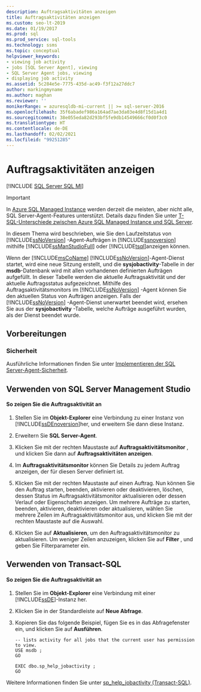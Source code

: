 ```yaml
---
description: Auftragsaktivitäten anzeigen
title: Auftragsaktivitäten anzeigen
ms.custom: seo-lt-2019
ms.date: 01/19/2017
ms.prod: sql
ms.prod_service: sql-tools
ms.technology: ssms
ms.topic: conceptual
helpviewer_keywords:
- viewing job activity
- jobs [SQL Server Agent], viewing
- SQL Server Agent jobs, viewing
- displaying job activity
ms.assetid: 5c284e5e-7775-435d-ac49-f3f12a27ddc7
author: markingmyname
ms.author: maghan
ms.reviewer: ''
monikerRange: = azuresqldb-mi-current || >= sql-server-2016
ms.openlocfilehash: 35f6abadef986a164ad7ae3da03e4d8f15d1a4d1
ms.sourcegitcommit: 38e055eda82d293bf5fe9db14549666cf0d0f3c0
ms.translationtype: HT
ms.contentlocale: de-DE
ms.lasthandoff: 02/02/2021
ms.locfileid: "99251285"
---
```

# <a name="view-job-activity"></a>Auftragsaktivitäten anzeigen
[!INCLUDE [SQL Server SQL MI](../../includes/applies-to-version/sql-asdbmi.md)]

> [!IMPORTANT]  
> In [Azure SQL Managed Instance](/azure/sql-database/sql-database-managed-instance) werden derzeit die meisten, aber nicht alle, SQL Server-Agent-Features unterstützt. Details dazu finden Sie unter [T-SQL-Unterschiede zwischen Azure SQL Managed Instance und SQL Server](/azure/sql-database/sql-database-managed-instance-transact-sql-information#sql-server-agent).

In diesem Thema wird beschrieben, wie Sie den Laufzeitstatus von [!INCLUDE[ssNoVersion](../../includes/ssnoversion-md.md)] -Agent-Aufträgen in [!INCLUDE[ssnoversion](../../includes/ssnoversion-md.md)] mithilfe [!INCLUDE[ssManStudioFull](../../includes/ssmanstudiofull-md.md)] oder [!INCLUDE[tsql](../../includes/tsql-md.md)]anzeigen können.  
  
Wenn der [!INCLUDE[msCoName](../../includes/msconame_md.md)] [!INCLUDE[ssNoVersion](../../includes/ssnoversion-md.md)]-Agent-Dienst startet, wird eine neue Sitzung erstellt, und die **sysjobactivity**-Tabelle in der **msdb**-Datenbank wird mit allen vorhandenen definierten Aufträgen aufgefüllt. In dieser Tabelle werden die aktuelle Auftragsaktivität und der aktuelle Auftragsstatus aufgezeichnet. Mithilfe des Auftragsaktivitätsmonitors im [!INCLUDE[ssNoVersion](../../includes/ssnoversion-md.md)] -Agent können Sie den aktuellen Status von Aufträgen anzeigen. Falls der [!INCLUDE[ssNoVersion](../../includes/ssnoversion-md.md)] -Agent-Dienst unerwartet beendet wird, ersehen Sie aus der **sysjobactivity** -Tabelle, welche Aufträge ausgeführt wurden, als der Dienst beendet wurde.  
  
## <a name="before-you-begin"></a>Vorbereitungen  
  
### <a name="security"></a><a name="Security"></a>Sicherheit  
Ausführliche Informationen finden Sie unter [Implementieren der SQL Server-Agent-Sicherheit](../../ssms/agent/implement-sql-server-agent-security.md).  
  
## <a name="using-sql-server-management-studio"></a><a name="SSMS"></a>Verwenden von SQL Server Management Studio  
  
#### <a name="to-view-job-activity"></a>So zeigen Sie die Auftragsaktivität an  
  
1.  Stellen Sie im **Objekt-Explorer** eine Verbindung zu einer Instanz von [!INCLUDE[ssDEnoversion](../../includes/ssdenoversion_md.md)]her, und erweitern Sie dann diese Instanz.  
  
2.  Erweitern Sie **SQL Server-Agent**.  
  
3.  Klicken Sie mit der rechten Maustaste auf **Auftragsaktivitätsmonitor** , und klicken Sie dann auf **Auftragsaktivitäten anzeigen**.  
  
4.  Im **Auftragsaktivitätsmonitor** können Sie Details zu jedem Auftrag anzeigen, der für diesen Server definiert ist.  
  
5.  Klicken Sie mit der rechten Maustaste auf einen Auftrag. Nun können Sie den Auftrag starten, beenden, aktivieren oder deaktivieren, löschen, dessen Status im Auftragsaktivitätsmonitor aktualisieren oder dessen Verlauf oder Eigenschaften anzeigen.  Um mehrere Aufträge zu starten, beenden, aktivieren, deaktivieren oder aktualisieren, wählen Sie mehrere Zeilen im Auftragsaktivitätsmonitor aus, und klicken Sie mit der rechten Maustaste auf die Auswahl.  
  
6.  Klicken Sie auf **Aktualisieren**, um den Auftragsaktivitätsmonitor zu aktualisieren. Um weniger Zeilen anzuzeigen, klicken Sie auf **Filter** , und geben Sie Filterparameter ein.  
  
## <a name="using-transact-sql"></a><a name="TSQL"></a>Verwenden von Transact-SQL  
  
#### <a name="to-view-job-activity"></a>So zeigen Sie die Auftragsaktivität an  
  
1.  Stellen Sie im **Objekt-Explorer** eine Verbindung mit einer [!INCLUDE[ssDE](../../includes/ssde_md.md)]-Instanz her.  
  
2.  Klicken Sie in der Standardleiste auf **Neue Abfrage**.  
  
3.  Kopieren Sie das folgende Beispiel, fügen Sie es in das Abfragefenster ein, und klicken Sie auf **Ausführen**.  
  
    ```  
    -- lists activity for all jobs that the current user has permission to view.  
    USE msdb ;  
    GO  
  
    EXEC dbo.sp_help_jobactivity ;  
    GO  
    ```  
  
Weitere Informationen finden Sie unter [sp_help_jobactivity (Transact-SQL)](../../relational-databases/system-stored-procedures/sp-help-jobactivity-transact-sql.md).  
